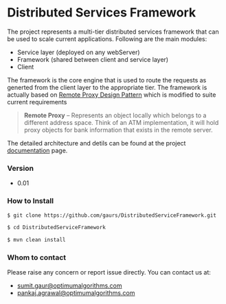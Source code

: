 # Distributed Services Framework

The project represents a multi-tier distributed services framework that can be used to scale current applications. Following are the main modules:

  - Service layer (deployed on any webServer)
  - Framework (shared between client and service layer)
  - Client

The framework is the core engine that is used to route the requests as generted from the client layer to the appropriate tier. The framework is actually based on [Remote Proxy Design Pattern] which is modified to suite current requirements

> **Remote Proxy** – Represents an object locally which belongs to a different address space. Think of an ATM implementation, it will hold proxy objects for bank information that exists in the remote server.

The detailed architecture and detils can be found at the project [documentation] page.

### Version
- 0.01

### How to Install
```sh
$ git clone https://github.com/gaurs/DistributedServiceFramework.git
```
```sh
$ cd DistributedServiceFramework
```
```sh
$ mvn clean install
```
### Whom to contact
Please raise any concern or report issue directly. You can contact us at:
- sumit.gaur@optimumalgorithms.com
- pankaj.agrawal@optimumalgorithms.com






[Remote Proxy Design Pattern]:http://en.wikipedia.org/wiki/Proxy_pattern
[documentation]:#
